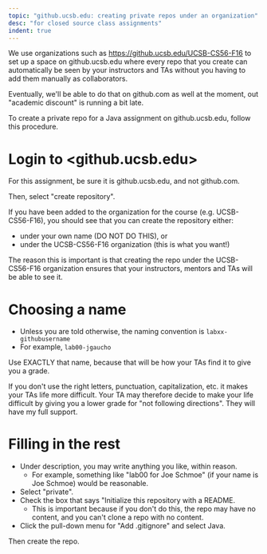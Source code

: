 ```yaml
---
topic: "github.ucsb.edu: creating private repos under an organization"
desc: "for closed source class assignments"
indent: true
---
```


We use organizations such as <https://github.ucsb.edu/UCSB-CS56-F16> to set up a space
on github.ucsb.edu where every repo that you create can automatically be seen by your instructors and TAs without you having to add them manually as collaborators.

Eventually, we'll be able to do that on github.com as well&nbsp;at the moment, out "academic discount" is running
a bit late.

To create a private repo for a Java assignment on github.ucsb.edu, follow this procedure.

# Login to <github.ucsb.edu>

For this assignment, be sure it is github.ucsb.edu, and not github.com.

Then, select "create repository".

If you have been added to the organization for the course (e.g. UCSB-CS56-F16), you should see that you can
create the repository either:

* under your own name (DO NOT DO THIS), or
* under the UCSB-CS56-F16 organization (this is what you want!)

The reason this is important is that creating the repo under the UCSB-CS56-F16 organization ensures that
your instructors, mentors and TAs will be able to see it.

# Choosing a name

* Unless you are told otherwise, the naming convention is `labxx-githubusername`
* For example, `lab00-jgaucho`

Use EXACTLY that name, because that will be how your TAs find it to give you a grade.    

If you don't use the right letters, punctuation, capitalization, etc. it makes your TAs life more difficult. Your TA 
may therefore decide to make your life difficult by giving you a lower grade for "not following directions". 
They will have my full support.                         

# Filling in the rest

-   Under description, you may write anything you like, within reason.                           
    -   For example, something like "lab00 for Joe Schmoe" (if your name is Joe Schmoe) would be reasonable.                                                                                     
-   Select "private".                                                                            
-   Check the box that says "Initialize this repository with a README.                           
    -   This is important because if you don't do this, the repo may have no content, and you can't clone a repo with no content.
-   Click the pull-down menu for "Add .gitignore" and select Java.

Then create the repo.
